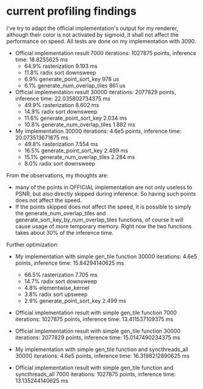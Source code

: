 # current profiling findings
I've try to adapt the official implementation's output for my renderer, although their color is not activated by sigmoid, it shall not affect the performance on speed. All tests are done on my implementation with 3090.
- Official implementation result 7000 iterations: 1027875 points, inference time: 18.8255625 ms
    - 64.9% rasterization 9.193 ms
    - 11.8% radix sort downsweep 
    - 6.9% generate_point_sort_key 978 us
    - 6.1% generate_num_overlap_tiles 861 us
- Official implementation result 30000 iterations: 2077829 points, inference time: 22.035802734375 ms
    - 49.9% rasterization 8.602 ms
    - 14.9% radix sort downsweep 
    - 11.6% generate_point_sort_key 2.034 ms
    - 10.8% generate_num_overlap_tiles 1.882 ms
- My implementation 30000 iterations: 4.6e5 points, inference time: 20.073513671875 ms
    - 49.8% rasterization 7.554 ms
    - 16.5% generate_point_sort_key 2.499 ms
    - 15.1% generate_num_overlap_tiles 2.284 ms
    - 8.0% radix sort downsweep 

From the observations, my thoughts are:
- many of the points in OFFICIAL implementation are not only useless to PSNR, but also directly skipped during inference. So having such points does not affect the speed.
- If the points skipped does not affect the speed, it is possible to simply the generate_num_overlap_tiles and generate_sort_key_by_num_overlap_tiles functions, of course it will cause usage of more temporary memory. Right now the two functions takes about 30% of the inference time.

Further optimization:
- My implementation with simple gen_tile function 30000 iterations: 4.6e5 points, inference time: 15.84294140625 ms
    - 66.5% rasterization 7.705 ms
    - 14.7% radix sort downsweep 
    - 4.8% elementwise_kernel
    - 3.8% radix sort upsweep
    - 2.9% generate_point_sort_key 2.499 ms

- Official implementation result with simple gen_tile function 7000 iterations: 1027875 points, inference time: 13.411537109375 ms
- Official implementation result with simple gen_tile function 30000 iterations: 2077829 points, inference time: 15.0147490234375 ms
- My implementation with simple gen_tile function and syncthreads_all 30000 iterations: 4.6e5 points, inference time: 16.3198212890625 ms
- Official implementation result with simple gen_tile function and syncthreads_all 7000 iterations: 1027875 points, inference time: 13.135244140625 ms

